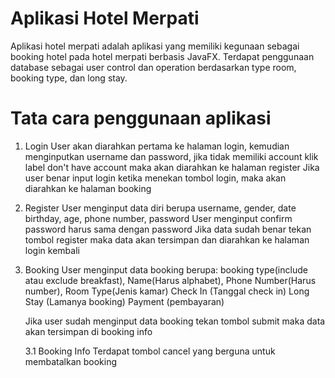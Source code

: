 # Aplikasi Hotel Merpati

Aplikasi hotel merpati adalah aplikasi yang memiliki kegunaan sebagai booking hotel pada hotel merpati berbasis JavaFX. Terdapat penggunaan database sebagai user control dan operation berdasarkan type room, booking type, dan long stay.

# Tata cara penggunaan aplikasi
1. Login
   User akan diarahkan pertama ke halaman login, kemudian menginputkan username dan password, jika tidak memiliki account klik label don't have account maka akan diarahkan ke halaman register
   Jika user benar input login ketika menekan tombol login, maka akan diarahkan ke halaman booking
2. Register
   User menginput data diri berupa username, gender, date birthday, age, phone number, password
   User menginput confirm password harus sama dengan password
   Jika data sudah benar tekan tombol register maka data akan tersimpan dan diarahkan ke halaman login kembali
3. Booking
   User menginput data booking berupa:
   booking type(include atau exclude breakfast),
   Name(Harus alphabet),
   Phone Number(Harus number),
   Room Type(Jenis kamar)
   Check In (Tanggal check in)
   Long Stay (Lamanya booking)
   Payment (pembayaran)

   Jika user sudah menginput data booking tekan tombol submit maka data akan tersimpan di booking info

   3.1 Booking Info
   Terdapat tombol cancel yang berguna untuk membatalkan booking


